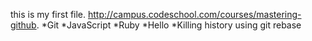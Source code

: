 this is my first file.
http://campus.codeschool.com/courses/mastering-github.
*Git
*JavaScript
*Ruby
*Hello
*Killing history using git rebase
